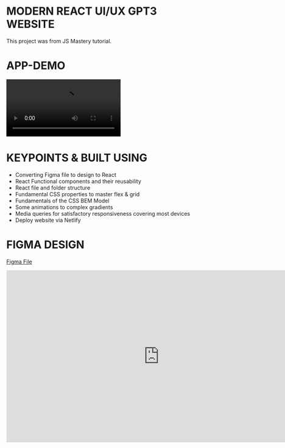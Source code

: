 # MODERN REACT UI/UX GPT3 WEBSITE

This project was from JS Mastery tutorial.

# APP-DEMO

[<video src="GPT-3%20Site.mp4" controls title="Title"></video>](https://github.com/Lorn12/gpt3/assets/43707274/dd7333db-c8b6-4e27-ae60-315618f06f2b)

# KEYPOINTS & BUILT USING

- Converting Figma file to design to React
- React Functional components and their reusability
- React file and folder structure
- Fundamental CSS properties to master flex & grid
- Fundamentals of the CSS BEM Model
- Some animations to complex gradients
- Media queries for satisfactory responsiveness covering most devices
- Deploy website via Netlify

# FIGMA DESIGN

<a href="https://www.figma.com/file/DpRlQMzs9pHvMN6jqO4n7O/GPT-3-Layout?type=design&node-id=0%3A1&mode=dev" target="__blank">Figma File</a>

<iframe style="border: 1px solid rgba(0, 0, 0, 0.1);" width="800" height="450" src="https://www.figma.com/embed?embed_host=share&url=https%3A%2F%2Fwww.figma.com%2Ffile%2FDpRlQMzs9pHvMN6jqO4n7O%2FGPT-3-Layout%3Ftype%3Ddesign%26node-id%3D0%253A1%26mode%3Ddev" allowfullscreen></iframe>
